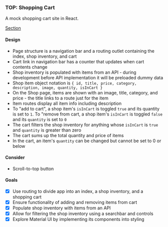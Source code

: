 ### TOP: Shopping Cart
A mock shopping cart site in React.

[Section](https://www.theodinproject.com/lessons/node-path-react-new-shopping-cart)

#### Design
- Page structure is a navigation bar and a routing outlet containing the index, shop inventory, and cart
- Cart link in navigation bar has a counter that updates when cart contents change
- Shop inventory is populated with items from an API - during development before API implementation it will be preloaded dummy data
- Shop item object notation is `{ id, title, price, category, description, image, quantity, isInCart }`
- On the Shop page, items are shown with an image, title, category, and price - the title links to a route just for the item
- Item routes display all item info including description
- To "add to cart", a shop item's `isInCart` is toggled `true` and its quantity is set to `1`. To "remove from cart, a shop item's `isInCart` is toggled `false` and its `quantity` is set to `0`
- The cart filters the shop inventory for anything whose `isInCart` is `true` and `quantity` is greater than zero
- The cart sums up the total quantity and price of items
- In the cart, an item's `quantity` can be changed but cannot be set to 0 or below

#### Consider
- Scroll-to-top button

#### Goals
* [x] Use routing to divide app into an index, a shop inventory, and a shopping cart
* [x] Ensure functionality of adding and removing items from cart
* [x] Populate shop inventory with items from an API
* [x] Allow for filtering the shop inventory using a searchbar and controls
* [x] Explore Material UI by implementing its components into styling